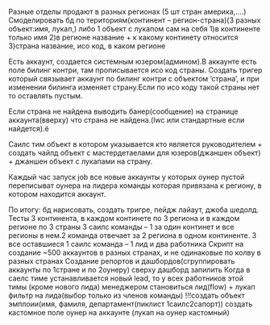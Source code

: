 Разные отделы продают в разных регионах (5 шт стран америка,….)
Смоделировать бд по териториям(континент – регион-страна)(3 разных объект:имя, лукап,) либо 1  объект с лукапом сам на себя
1)в  континенте только имя
2)в регионе название + к какому континету относится
3)страна название, исо код, в каком регионе

Есть аккаунт, создается системным юзером(админом).В аккаунте есть поле билинг контри, там прописывается исо код страны. Создать тригер который связывает аккаунт по билинг контри с объектом ‘страна’, и при изменении билинга изменяет страну.Если по исо коду такой страны нет то оставлять пустым.

Если страна не найдена выводить банер(сообщение) на странице аккаунта(вверху) что страна не найдена.(lwc или стандартные если найдется).ё

Саилс тим объект в котором указывается кто является руководителем + создать чайлд объект с мастердетаелами для юзеров(джаншен объект) + джаншен объект с лукапами на страну.

Каждый час запуск job все новые аккаунты у которых оунер пустой переписыват оунера на лидера команды которая привязана к региону, в котором находится аккаунт.

По итогу:  бд нарисовать, создать тригре, пейдж лайаут, джоба шедолд. Тесты
3 континента, в каждом континете по 3 региона и в каждом регионе по 3 страны
3 саилс команды – 1 за один континет и все регионы в нем.2 команда отвечает за 2 региона в одном континенте. 3 все оставшиеся
1 саилс команда – 1 лид и два работника
Скрипт на создание ~500 аккаунтов в разных странах, и не одинаковые по колву в разных странах
Создание репортов и дашбордов(сгруппировать аккаунты по 1стране и по 2оунеру) сверху дашборд запилить
Когда в саелс тиме устанавливается новый lead, то у всех работников этой тимы (кроме нового лида) менеджером становиться лид(flow) + лукап фильтр на лида(выбор только из членов команды)
!!!создать объект эмплоии(имя, фамиля, департамент(пиклист 1саилс2сапорт)) создать кастомное поле оунер на аккаунте (лукап на оунер кастомный)


